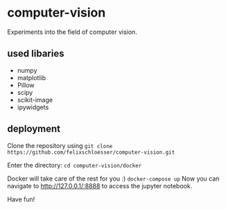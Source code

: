 # computer-vision
Experiments into the field of computer vision.

## used libaries
* numpy
* matplotlib
* Pillow
* scipy
* scikit-image
* ipywidgets

## deployment
Clone the repository using
`git clone https://github.com/felixschloesser/computer-vision.git`

Enter the directory: `cd computer-vision/docker`

Docker will take care of the rest for you :)
`docker-compose up`
Now you can navigate to http://127.0.0.1/:8888 to access the jupyter notebook.

Have fun!
